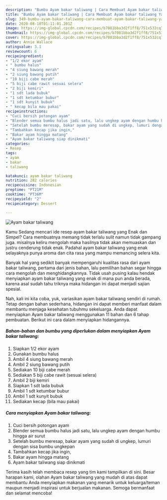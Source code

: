 ```yaml
---
description: "Bumbu Ayam bakar taliwang | Cara Membuat Ayam bakar taliwang Yang Paling Enak"
title: "Bumbu Ayam bakar taliwang | Cara Membuat Ayam bakar taliwang Yang Paling Enak"
slug: 349-bumbu-ayam-bakar-taliwang-cara-membuat-ayam-bakar-taliwang-yang-paling-enak
date: 2020-08-10T01:11:01.201Z
image: https://img-global.cpcdn.com/recipes/b7081bba3d2f1ff8/751x532cq70/ayam-bakar-taliwang-foto-resep-utama.jpg
thumbnail: https://img-global.cpcdn.com/recipes/b7081bba3d2f1ff8/751x532cq70/ayam-bakar-taliwang-foto-resep-utama.jpg
cover: https://img-global.cpcdn.com/recipes/b7081bba3d2f1ff8/751x532cq70/ayam-bakar-taliwang-foto-resep-utama.jpg
author: Annie Wallace
ratingvalue: 3.1
reviewcount: 6
recipeingredient:
- "1/2 ekor ayam"
- " bumbu halus"
- "4 siung bawang merah"
- "2 siung bawang putih"
- "10 biji cabe merah"
- "5 biji cabe rawit sesuai selera"
- "2 biji kemiri"
- "1 sdt lada bubuk"
- "1 sdt ketumbar bubur"
- "1 sdt kunyit bubuk"
- " kecap bila mau pakai"
recipeinstructions:
- "Cuci bersih potongan ayam"
- "Blender semua bumbu halus jadi satu, lalu ungkep ayam dengan humbu hingga air surut"
- "Setelah bumbu meresap, bakar ayam yang sudah di ungkep, lumuri dengan sisa bumbu ungkepan"
- "Tambahkan kecap jika ingin,"
- "Bakar ayam hingga matang"
- "Ayam bakar taliwang siap dinikmati"
categories:
- Resep
tags:
- ayam
- bakar
- taliwang

katakunci: ayam bakar taliwang 
nutrition: 282 calories
recipecuisine: Indonesian
preptime: "PT21M"
cooktime: "PT36M"
recipeyield: "2"
recipecategory: Dessert

---
```



![Ayam bakar taliwang](https://img-global.cpcdn.com/recipes/b7081bba3d2f1ff8/751x532cq70/ayam-bakar-taliwang-foto-resep-utama.jpg)

Kamu Sedang mencari ide resep ayam bakar taliwang yang Enak dan Simpel? Cara membuatnya memang tidak terlalu sulit namun tidak gampang juga. misalnya keliru mengolah maka hasilnya tidak akan memuaskan dan justru cenderung tidak enak. Padahal ayam bakar taliwang yang enak selayaknya punya aroma dan cita rasa yang mampu memancing selera kita.



Banyak hal yang sedikit banyak mempengaruhi kualitas rasa dari ayam bakar taliwang, pertama dari jenis bahan, lalu pemilihan bahan segar hingga cara mengolah dan menghidangkannya. Tidak usah pusing kalau hendak menyiapkan ayam bakar taliwang yang enak di mana pun anda berada, karena asal sudah tahu triknya maka hidangan ini dapat menjadi sajian spesial.


Nah, kali ini kita coba, yuk, variasikan ayam bakar taliwang sendiri di rumah. Tetap dengan bahan sederhana, hidangan ini dapat memberi manfaat dalam membantu menjaga kesehatan tubuhmu sekeluarga. Anda dapat menyiapkan Ayam bakar taliwang menggunakan 11 bahan dan 6 tahap pembuatan. Berikut ini cara dalam menyiapkan hidangannya.

<!--inarticleads1-->

##### Bahan-bahan dan bumbu yang diperlukan dalam menyiapkan Ayam bakar taliwang:

1. Siapkan 1/2 ekor ayam
1. Gunakan  bumbu halus
1. Ambil 4 siung bawang merah
1. Ambil 2 siung bawang putih
1. Sediakan 10 biji cabe merah
1. Sediakan 5 biji cabe rawit (sesuai selera)
1. Ambil 2 biji kemiri
1. Siapkan 1 sdt lada bubuk
1. Ambil 1 sdt ketumbar bubur
1. Ambil 1 sdt kunyit bubuk
1. Sediakan  kecap (bila mau pakai)




<!--inarticleads2-->

##### Cara menyiapkan Ayam bakar taliwang:

1. Cuci bersih potongan ayam
1. Blender semua bumbu halus jadi satu, lalu ungkep ayam dengan humbu hingga air surut
1. Setelah bumbu meresap, bakar ayam yang sudah di ungkep, lumuri dengan sisa bumbu ungkepan
1. Tambahkan kecap jika ingin,
1. Bakar ayam hingga matang
1. Ayam bakar taliwang siap dinikmati




Terima kasih telah membaca resep yang tim kami tampilkan di sini. Besar harapan kami, olahan Ayam bakar taliwang yang mudah di atas dapat membantu Anda menyiapkan makanan yang menarik untuk keluarga/teman maupun menjadi inspirasi untuk berjualan makanan. Semoga bermanfaat dan selamat mencoba!
